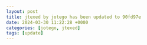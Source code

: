 ```yaml
---
layout: post
title: jtexed by jotego has been updated to 90fd97e
date: 2024-03-30 11:22:28 +0000
categories: [jotego, jtexed]
tags: [update]
---
```


